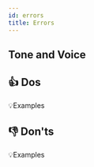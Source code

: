 ```yaml
---
id: errors
title: Errors
---
```


> 

## Tone and Voice





## 👍 Dos


💡Examples


## 👎 Don'ts


💡Examples
